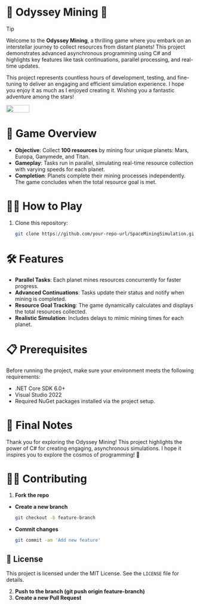 # 🚀 Odyssey Mining 🌌  
> [!TIP]  
> Welcome to the **Odyssey Mining**, a thrilling game where you embark on an interstellar journey to collect resources from distant planets! This project demonstrates advanced asynchronous programming using C# and highlights key features like task continuations, parallel processing, and real-time updates.  
>
> This project represents countless hours of development, testing, and fine-tuning to deliver an engaging and efficient simulation experience. I hope you enjoy it as much as I enjoyed creating it. Wishing you a fantastic adventure among the stars!  

<div style="display: flex;">
  <img src="https://github.com/user-attachments/assets/86a09b21-9245-4ad2-8727-b5c1e7b14c8b" width="35%"></img>   
</div>

# 🌌 Game Overview  
- **Objective**: Collect **100 resources** by mining four unique planets: Mars, Europa, Ganymede, and Titan.  
- **Gameplay**: Tasks run in parallel, simulating real-time resource collection with varying speeds for each planet.  
- **Completion**: Planets complete their mining processes independently. The game concludes when the total resource goal is met.  

# 🧑‍💻 How to Play  
1. Clone this repository:  
   ```bash
   git clone https://github.com/your-repo-url/SpaceMiningSimulation.git

# 🛠 Features
- **Parallel Tasks**: Each planet mines resources concurrently for faster progress.
- **Advanced Continuations**: Tasks update their status and notify when mining is completed.
- **Resource Goal Tracking**: The game dynamically calculates and displays the total resources collected.
- **Realistic Simulation**: Includes delays to mimic mining times for each planet.

# 📋 Prerequisites
Before running the project, make sure your environment meets the following requirements:

- .NET Core SDK 6.0+
- Visual Studio 2022
- Required NuGet packages installed via the project setup.

# 🌠 Final Notes
Thank you for exploring the Odyssey Mining! This project highlights the power of C# for creating engaging, asynchronous simulations. I hope it inspires you to explore the cosmos of programming! 🌌

# 🐱‍👤 Contributing
1. **Fork the repo**
- **Create a new branch**
   ```bash
   git checkout -b feature-branch
- **Commit changes**
   ```bash
  git commit -am 'Add new feature'

## 📔 License
This project is licensed under the MIT License. See the `LICENSE` file for details.


   
2. **Push to the branch (git push origin feature-branch)**
3. **Create a new Pull Request**




